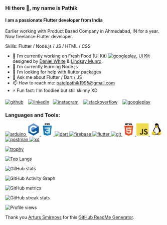 ### Hi there 👋, my name is Pathik
#### I am a passionate Flutter developer from India

<!--![I am a passionate Flutter developer from India](https://pbs.twimg.com/profile_banners/326724298/1498813570/1500x500)-->

Earlier working with Product Based Company in Ahmedabad, IN for a year. Now freelance Flutter developer.

Skills: Flutter / Node.js / JS / HTML / CSS

- 🔭 I’m currently working on Fresh Food (UI Kit) [<img src='https://seeklogo.com/images/G/google-play-store-logo-FA292E6779-seeklogo.com.png' alt='googleplay' height='15'>](https://play.google.com/store/apps/details?id=com.pathikpatel.fresh_food), [UI Kit](https://www.behance.net/gallery/87629875/Fresh-Food-UI-Kit-for-Adobe-XD) designed by [Daniel White](https://www.behance.net/forever-dansky) & [Lindsay Munro](https://www.behance.net/lindsaymun78e5).
- 🌱 I’m currently learning Node.js 
- 🤔 I’m looking for help with flutter packages 
- 💬 Ask me about Flutter / Dart / JS 
- 📫 How to reach me: patelpathik1995@gmail.com 
- ⚡ Fun fact: I'm foodiee but still skinny XD 

[<img src='https://raw.githubusercontent.com/rahuldkjain/github-profile-readme-generator/22064237dce9d9052582c108ace3c161b646dfd9/src/images/icons/Social/github.svg' alt='github' height='40'>](https://github.com/patelpathik) &nbsp;&nbsp; [<img src='https://raw.githubusercontent.com/rahuldkjain/github-profile-readme-generator/22064237dce9d9052582c108ace3c161b646dfd9/src/images/icons/Social/linked-in-alt.svg' alt='linkedin' height='40'>](https://www.linkedin.com/in/pathik-patel-in/)  &nbsp;&nbsp;[<img src='https://raw.githubusercontent.com/rahuldkjain/github-profile-readme-generator/22064237dce9d9052582c108ace3c161b646dfd9/src/images/icons/Social/instagram.svg' alt='instagram' height='40'>](https://www.instagram.com/pathikpatelofficial/)  &nbsp;&nbsp;  [<img src='https://raw.githubusercontent.com/rahuldkjain/github-profile-readme-generator/22064237dce9d9052582c108ace3c161b646dfd9/src/images/icons/Social/stack-overflow.svg' alt='stackoverflow' height='40'>](https://stackoverflow.com/users/11435898) &nbsp;&nbsp; [<img src='https://seeklogo.com/images/G/google-play-store-logo-FA292E6779-seeklogo.com.png' alt='googleplay' height='40'>](https://play.google.com/store/apps/dev?id=6266766627989066774)

<h3 align="left">Languages and Tools:</h3>  
<p align="left"> <a href="https://www.arduino.cc/" target="_blank"> <img src="https://cdn.worldvectorlogo.com/logos/arduino-1.svg" alt="arduino" width="40" height="40"/> </a> <a href="https://www.cprogramming.com/" target="_blank"> <img src="https://raw.githubusercontent.com/devicons/devicon/master/icons/c/c-original.svg" alt="c" width="40" height="40"/> </a> <a href="https://www.w3schools.com/css/" target="_blank"> <img src="https://raw.githubusercontent.com/devicons/devicon/master/icons/css3/css3-original-wordmark.svg" alt="css3" width="40" height="40"/> </a> <a href="https://dart.dev" target="_blank"> <img src="https://www.vectorlogo.zone/logos/dartlang/dartlang-icon.svg" alt="dart" width="40" height="40"/> </a> <a href="https://firebase.google.com/" target="_blank"> <img src="https://www.vectorlogo.zone/logos/firebase/firebase-icon.svg" alt="firebase" width="40" height="40"/> </a> <a href="https://flutter.dev" target="_blank"> <img src="https://www.vectorlogo.zone/logos/flutterio/flutterio-icon.svg" alt="flutter" width="40" height="40"/> </a> <a href="https://git-scm.com/" target="_blank"> <img src="https://www.vectorlogo.zone/logos/git-scm/git-scm-icon.svg" alt="git" width="40" height="40"/> </a> <a href="https://www.w3.org/html/" target="_blank"> <img src="https://raw.githubusercontent.com/devicons/devicon/master/icons/html5/html5-original-wordmark.svg" alt="html5" width="40" height="40"/> </a> <a href="https://developer.mozilla.org/en-US/docs/Web/JavaScript" target="_blank"> <img src="https://raw.githubusercontent.com/devicons/devicon/master/icons/javascript/javascript-original.svg" alt="javascript" width="40" height="40"/> </a> <a href="https://www.linux.org/" target="_blank"> <img src="https://raw.githubusercontent.com/devicons/devicon/master/icons/linux/linux-original.svg" alt="linux" width="40" height="40"/> </a> <a href="https://postman.com" target="_blank"> <img src="https://www.vectorlogo.zone/logos/getpostman/getpostman-icon.svg" alt="postman" width="40" height="40"/> </a> <a href="https://www.adobe.com/products/xd.html" target="_blank"> <img src="https://cdn.worldvectorlogo.com/logos/adobe-xd.svg" alt="xd" width="40" height="40"/> </a> </p>

[![trophy](https://github-profile-trophy.vercel.app/?username=patelpathik)](https://github.com/ryo-ma/github-profile-trophy)

[![Top Langs](https://github-readme-stats.vercel.app/api/top-langs/?username=patelpathik)](https://github.com/anuraghazra/github-readme-stats)

![GitHub stats](https://github-readme-stats.vercel.app/api?username=patelpathik&show_icons=true&count_private=true)  

![GitHub Activity Graph](https://activity-graph.herokuapp.com/graph?username=patelpathik)  

![GitHub metrics](https://metrics.lecoq.io/patelpathik)  

![GitHub streak stats](https://github-readme-streak-stats.herokuapp.com/?user=patelpathik)  

![Profile views](https://gpvc.arturio.dev/patelpathik)  

Thank you [Arturs Smirnovs](https://github.com/arturssmirnovs) for this [GitHub ReadMe Generator](https://arturssmirnovs.github.io/github-profile-readme-generator/).